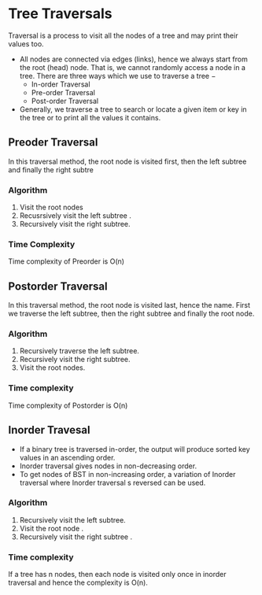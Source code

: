 # Tree Traversals

Traversal is a process to visit all the nodes of a tree and may print their values too.

- All nodes are connected via edges (links), hence we always start from the root (head) node. That is, we cannot randomly access a node in a tree. There are three ways which we use to traverse a tree −
  - In-order Traversal
  - Pre-order Traversal
  - Post-order Traversal
- Generally, we traverse a tree to search or locate a given item or key in the tree or to
  print all the values it contains.

## Preoder Traversal

In this traversal method, the root node is
visited first, then the left subtree and
finally the right subtre

### Algorithm

1. Visit the root nodes 
2. Recusrsively visit the left subtree .
3. Recursively visit the right subtree.

### Time Complexity

Time complexity of Preorder is O(n)

## Postorder Traversal
In this traversal method, the root node 
is visited last, hence the name. First 
we traverse the left subtree, then the 
right subtree and finally the root node.

### Algorithm 

1. Recursively traverse the left subtree.
2. Recursively visit the right subtree.
3. Visit the root nodes.

### Time complexity 
Time complexity of Postorder is O(n)

## Inorder Travesal

- If a binary tree is traversed in-order, the output will produce sorted key values in an ascending order.
- Inorder traversal gives nodes in non-decreasing order. 
- To get nodes of BST in non-increasing order, a variation of Inorder traversal where Inorder traversal s reversed can be used. 

### Algorithm
1. Recursively visit the left subtree.
2. Visit the root node .
3. Recursively visit the right subtree .

### Time complexity 
If a tree has n nodes, then each node is visited only once in inorder traversal and hence the complexity is O(n).